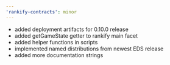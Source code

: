 ```yaml
---
'rankify-contracts': minor
---
```


- added deployment artifacts for 0.10.0 release
- added getGameState getter to rankify main facet
- added helper functions in scripts
- implemented named distributions from newest EDS release
- added more documentation strings 
